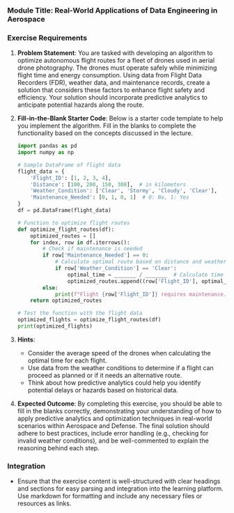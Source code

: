 ### Module Title: Real-World Applications of Data Engineering in Aerospace

### Exercise Requirements

1. **Problem Statement**: 
   You are tasked with developing an algorithm to optimize autonomous flight routes for a fleet of drones used in aerial drone photography. The drones must operate safely while minimizing flight time and energy consumption. Using data from Flight Data Recorders (FDR), weather data, and maintenance records, create a solution that considers these factors to enhance flight safety and efficiency. Your solution should incorporate predictive analytics to anticipate potential hazards along the route.

2. **Fill-in-the-Blank Starter Code**: 
   Below is a starter code template to help you implement the algorithm. Fill in the blanks to complete the functionality based on the concepts discussed in the lecture.

   ```python
   import pandas as pd
   import numpy as np

   # Sample DataFrame of flight data
   flight_data = {
       'Flight_ID': [1, 2, 3, 4],
       'Distance': [100, 200, 150, 300],  # in kilometers
       'Weather_Condition': ['Clear', 'Stormy', 'Cloudy', 'Clear'],
       'Maintenance_Needed': [0, 1, 0, 1]  # 0: No, 1: Yes
   }
   df = pd.DataFrame(flight_data)

   # Function to optimize flight routes
   def optimize_flight_routes(df):
       optimized_routes = []
       for index, row in df.iterrows():
           # Check if maintenance is needed
           if row['Maintenance_Needed'] == 0:
               # Calculate optimal route based on distance and weather conditions
               if row['Weather_Condition'] == 'Clear':
                   optimal_time = _______ / _______  # Calculate time based on distance and speed
                   optimized_routes.append((row['Flight_ID'], optimal_time))
           else:
               print(f"Flight {row['Flight_ID']} requires maintenance.")
       return optimized_routes

   # Test the function with the flight data
   optimized_flights = optimize_flight_routes(df)
   print(optimized_flights)
   ```

3. **Hints**: 
   - Consider the average speed of the drones when calculating the optimal time for each flight.
   - Use data from the weather conditions to determine if a flight can proceed as planned or if it needs an alternative route.
   - Think about how predictive analytics could help you identify potential delays or hazards based on historical data.

4. **Expected Outcome**: 
   By completing this exercise, you should be able to fill in the blanks correctly, demonstrating your understanding of how to apply predictive analytics and optimization techniques in real-world scenarios within Aerospace and Defense. The final solution should adhere to best practices, include error handling (e.g., checking for invalid weather conditions), and be well-commented to explain the reasoning behind each step.

### Integration
- Ensure that the exercise content is well-structured with clear headings and sections for easy parsing and integration into the learning platform. Use markdown for formatting and include any necessary files or resources as links.